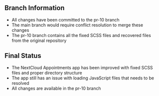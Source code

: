 ## Branch Information
- All changes have been committed to the pr-10 branch
- The main branch would require conflict resolution to merge these changes
- The pr-10 branch contains all the fixed SCSS files and recovered files from the original repository
## Final Status
- The NextCloud Appointments app has been improved with fixed SCSS files and proper directory structure
- The app still has an issue with loading JavaScript files that needs to be resolved
- All changes are available in the pr-10 branch

